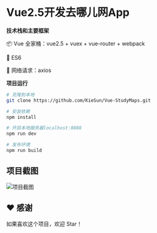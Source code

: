 # Vue2.5开发去哪儿网App
**技术栈和主要框架**

📦 Vue 全家桶：vue2.5 + vuex + vue-router + webpack

📌 ES6

📡 网络请求：axios

 **项目运行**
```bash
# 克隆到本地
git clone https://github.com/KieSun/Vue-StudyMaps.git

# 安装依赖
npm install

# 开启本地服务器localhost:8088
npm run dev

# 发布环境
npm run build
```
## 项目截图
![项目截图](https://img-blog.csdnimg.cn/20190301210421231.gif)
## ♥️ 感谢

如果喜欢这个项目，欢迎 Star！
